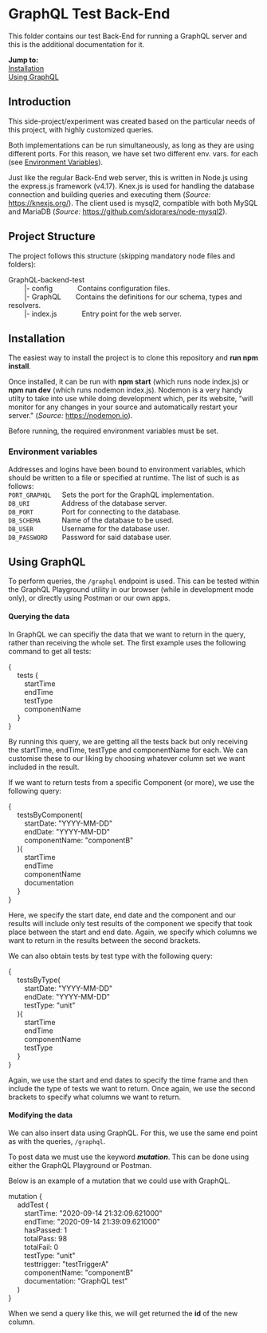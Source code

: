 # GraphQL Test Back-End
This folder contains our test Back-End for running a GraphQL server and this is the additional documentation for it.

**Jump to:**<br/>
[Installation](#Installation)<br/>
[Using GraphQL](#Using-GraphQL)<br/>

## Introduction
This side-project/experiment was created based on the particular needs of this project, with highly customized queries.

Both implementations can be run simultaneously, as long as they are using different ports. For this reason, we have set two different env. vars. for each (see [Environment Variables](#Environment-variables)).

Just like the regular Back-End web server, this is written in Node.js using the express.js framework (v4.17).
Knex.js is used for handling the database connection and building queries and executing them (*Source:* https://knexjs.org/).
The client used is mysql2, compatible with both MySQL and MariaDB (*Source:* https://github.com/sidorares/node-mysql2).

## Project Structure
The project follows this structure (skipping mandatory node files and folders):

GraphQL-backend-test<br/>
&emsp;&emsp;    |- config       &emsp;&emsp;&ensp;&ensp;    Contains configuration files.<br/>
&emsp;&emsp;    |- GraphQL      &emsp;&ensp;                Contains the definitions for our schema, types and resolvers.<br/>
&emsp;&emsp;    |- index.js     &emsp;&emsp;&emsp;          Entry point for the web server.<br/>



## Installation
The easiest way to install the project is to clone this repository and **run npm install**.

Once installed, it can be run with **npm start** (which runs node index.js) or **npm run dev** (which runs nodemon index.js). Nodemon is a very handy utilty to take into use while doing development which, per its website, "will monitor for any changes in your source and automatically restart your server." (*Source:* https://nodemon.io). 

Before running, the required environment variables must be set.

### Environment variables
Addresses and logins have been bound to environment variables, which should be written to a file or specified at runtime.
The list of such is as follows:<br/>
`PORT_GRAPHQL`  &emsp;                      Sets the port for the GraphQL implementation.<br/>
`DB_URI`        &emsp;&emsp;&emsp;&emsp;    Address of the database server.<br/>
`DB_PORT`       &emsp;&emsp;&emsp;&ensp;    Port for connecting to the database.<br/>
`DB_SCHEMA`     &emsp;&emsp;&ensp;          Name of the database to be used.<br/>
`DB_USER`       &emsp;&emsp;&emsp;&ensp;    Username for the database user.<br/>
`DB_PASSWORD`   &emsp;&ensp;                Password for said database user.<br/>

## Using GraphQL
To perform queries, the `/graphql` endpoint is used. This can be tested within the GraphQL Playground utility in our browser (while in development mode only), or directly using Postman or our own apps.

#### Querying the data
In GraphQL we can specifiy the data that we want to return in the query, rather than receiving the whole set. The first example uses the following command to get all tests:

{   <br/> 
&emsp;  tests  {    <br/> 
&emsp;&emsp;    startTime   <br/> 
&emsp;&emsp;    endTime <br/> 
&emsp;&emsp;    testType    <br/> 
&emsp;&emsp;    componentName   <br/> 
&emsp;  }   <br/> 
}   <br/> 

By running this query, we are getting all the tests back but only receiving the startTime, endTime, testType and componentName for each. We can customise these to our liking by choosing whatever column set we want included in the result.

If we want to return tests from a specific Component (or more), we use the following query:

{   <br/> 
&emsp;  testsByComponent( <br/> 
&emsp;&emsp;    startDate: "YYYY-MM-DD"         <br/> 
&emsp;&emsp;    endDate: "YYYY-MM-DD"           <br/> 
&emsp;&emsp;    componentName: "componentB"     <br/> 
&emsp;  ){  <br/> 
&emsp;&emsp;    startTime                       <br/> 
&emsp;&emsp;    endTime                         <br/> 
&emsp;&emsp;    componentName                   <br/> 
&emsp;&emsp;    documentation                   <br/> 
&emsp;  }   <br/> 
}   <br/> 

Here, we specify the start date, end date and the component and our results will include only test results of the component we specify that took place between the start and end date. Again, we specify which columns we want to return in the results between the second brackets.

We can also obtain tests by test type with the following query:

{   <br/> 
&emsp;  testsByType(    <br/> 
&emsp;&emsp;    startDate: "YYYY-MM-DD"     <br/> 
&emsp;&emsp;    endDate: "YYYY-MM-DD"       <br/> 
&emsp;&emsp;    testType: "unit"            <br/> 
&emsp;  ){  <br/> 
&emsp;&emsp;    startTime                   <br/> 
&emsp;&emsp;    endTime                     <br/> 
&emsp;&emsp;    componentName               <br/> 
&emsp;&emsp;    testType                    <br/> 
&emsp;  }   <br/> 
}   <br/> 

Again, we use the start and end dates to specify the time frame and then include the type of tests we want to return. Once again, we use the second brackets to specify what columns we want to return.

#### Modifying the data
We can also insert data using GraphQL. For this, we use the same end point as with the queries, `/graphql`.

To post data we must use the keyword **_mutation_**. This can be done using either the GraphQL Playground or Postman.

Below is an example of a mutation that we could use with GraphQL.

mutation {  <br/> 
&emsp;  addTest (   <br/> 
&emsp;&emsp;    startTime: "2020-09-14 21:32:09.621000"     <br/> 
&emsp;&emsp;    endTime: "2020-09-14 21:39:09.621000"       <br/> 
&emsp;&emsp;    hasPassed: 1                                <br/> 
&emsp;&emsp;    totalPass: 98                               <br/> 
&emsp;&emsp;    totalFail: 0                                <br/> 
&emsp;&emsp;    testType: "unit"                            <br/> 
&emsp;&emsp;    testtrigger: "testTriggerA"                 <br/> 
&emsp;&emsp;    componentName: "componentB"                 <br/> 
&emsp;&emsp;    documentation: "GraphQL test"               <br/> 
&emsp;  )   <br/> 
}   <br/> 

When we send a query like this, we will get returned the **id** of the new column.
